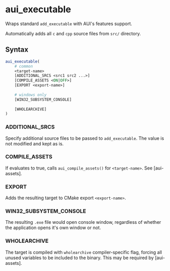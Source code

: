 # aui_executable

Wraps standard `add_executable` with AUI's features support.

Automatically adds all `c` and `cpp` source files from `src/` directory.

## Syntax

```cmake
aui_executable(
    # common
    <target-name>
    [ADDITIONAL_SRCS <src1 src2 ...>]
    [COMPILE_ASSETS <ON|OFF>]
    [EXPORT <export-name>]
 
    # windows only
    [WIN32_SUBSYSTEM_CONSOLE]
        
    [WHOLEARCHIVE]
)
```

### ADDITIONAL_SRCS

Specify additional source files to be passed to `add_executable`. The value is not modified and kept as is.


### COMPILE_ASSETS

If evaluates to true, calls `aui_compile_assets()` for `<target-name>`. See [aui-assets].


### EXPORT

Adds the resulting target to CMake export `<export-name>`.


### WIN32_SUBSYSTEM_CONSOLE

The resulting `.exe` file would open console window, regardless of whether the application opens it's own window or not.

### WHOLEARCHIVE

The target is compiled with `wholearchive` compiler-specific flag, forcing all unused variables to be included to the
binary. This may be required by [aui-assets].
